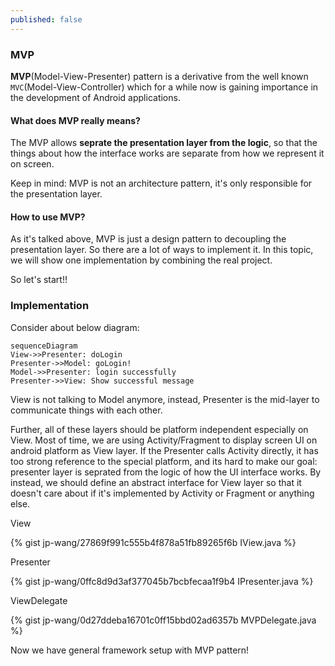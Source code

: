 ```yaml
---
published: false
---
```


### MVP

**MVP**(Model-View-Presenter) pattern is a derivative from the well known `MVC`(Model-View-Controller) which for a while now is gaining importance in the development of Android applications.

#### What does MVP really means?

The MVP allows **seprate the presentation layer from the logic**, so that the things about how the interface works are separate from how we represent it on screen. 

Keep in mind: MVP is not an architecture pattern, it's only responsible for the presentation layer.

#### How to use MVP?

As it's talked above, MVP is just a design pattern to decoupling the presentation layer. So there are a lot of ways to implement it. In this topic, we will show one implementation by combining the real project.

So let's start!!

### Implementation

Consider about below diagram:

```
sequenceDiagram
View->>Presenter: doLogin
Presenter->>Model: goLogin!
Model->>Presenter: login successfully
Presenter->>View: Show successful message
```


View is not talking to Model anymore, instead, Presenter is the mid-layer to communicate things with each other.

Further, all of these layers should be platform independent especially on View. Most of time, we are using Activity/Fragment to display screen UI on android platform as View layer. If the Presenter calls Activity directly, it has too strong reference to the special platform, and its hard to make our goal: presenter layer is seprated from the logic of how the UI interface works. By instead, we should define an abstract interface for View layer so that it doesn't care about if it's implemented by Activity or Fragment or anything else.

View

{% gist jp-wang/27869f991c555b4f878a51fb89265f6b IView.java %}

Presenter

{% gist jp-wang/0ffc8d9d3af377045b7bcbfecaa1f9b4 IPresenter.java %}

ViewDelegate

{% gist jp-wang/0d27ddeba16701c0ff15bbd02ad6357b MVPDelegate.java %}

Now we have general framework setup with MVP pattern!

